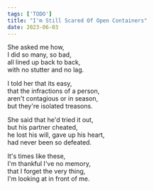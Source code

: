 ```yaml
---
tags: ['TODO']
title: "I'm Still Scared Of Open Containers"
date: 2023-06-03
---
```


She asked me how,  
I did so many, so bad,  
all lined up back to back,  
with no stutter and no lag.

I told her that its easy,  
that the infractions of a person,  
aren't contagious or in season,  
but they're isolated treasons.

She said that he'd tried it out,  
but his partner cheated,  
he lost his will, gave up his heart,  
had never been so defeated.

It's times like these,  
I'm thankful I've no memory,  
that I forget the very thing,  
I'm looking at in front of me.
